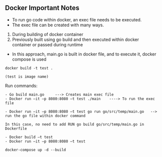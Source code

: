 ## Docker Important Notes

- To run go code within docker, an exec file needs to be executed.  
- The exec file can be created with many ways. 
1. During building of docker container 
2. Previously built using go build and then executed within docker container or passed during runtime 


- In this approach, main.go is built in docker file, and to execute it, docker compose is used 

```
docker build -t test .

(test is image name)
```

Run commands:
``` 
- Go build main.go     ---> Creates main exec file 
- Docker run –it –p 8080:8080 –t test ./main    ----> To run the exec file 
```

```
- Docker run –it –p 8080:8080 –t test go run go/src/temp/main.go   --> run the go file within docker command 

In this case, no need to add RUN go build go/src/temp/main.go in Dockerfile 
```

```
- Docker build –t test 
- Docker run –it –p 8080:8080 –t test 
```

```
docker-compose up -d --build
```

 